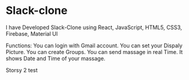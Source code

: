 # Slack-clone

I have Developed Slack-Clone using React, JavaScript, HTML5, CSS3, Firebase, Material UI

Functions: 
You can login with Gmail account.
You can set your Dispaly Picture.
You can create Groups.
You can send massage in real Time.
It shows Date and Time of your massage.

Storsy 2 test